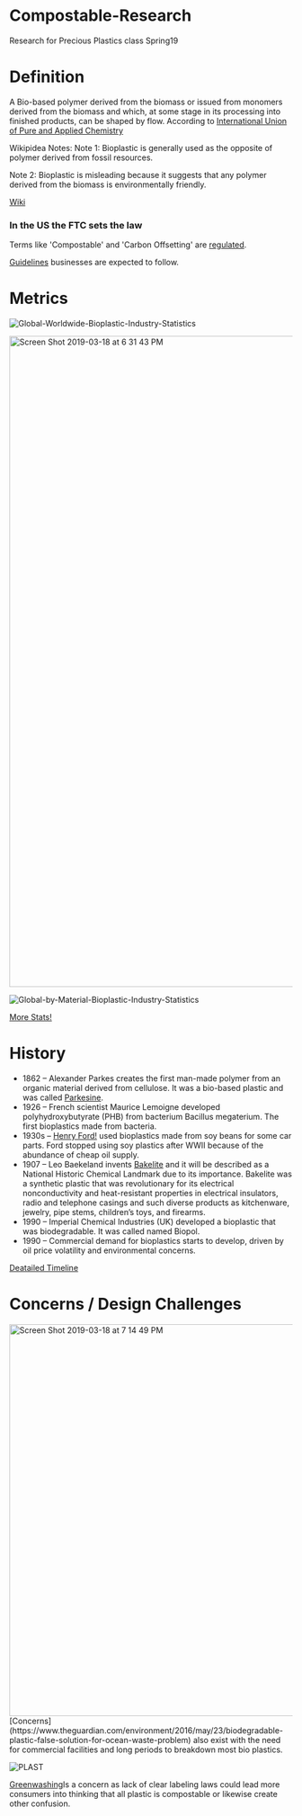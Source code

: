# Compostable-Research
Research for Precious Plastics class Spring19

# Definition
A Bio-based polymer derived from the biomass or issued from monomers derived
from the biomass and which, at some stage in its processing into finished
products, can be shaped by flow. According to [International Union of Pure and Applied Chemistry](https://en.wikipedia.org/wiki/International_Union_of_Pure_and_Applied_Chemistry)

Wikipidea Notes:
Note 1: Bioplastic is generally used as the opposite of polymer derived from
fossil resources.

Note 2: Bioplastic is misleading because it suggests that any polymer derived
from the biomass is environmentally friendly.

[Wiki](https://en.wikipedia.org/wiki/Biodegradable_polymer)
### In the US the FTC sets the law 
Terms like 'Compostable' and 'Carbon Offsetting' are [regulated](https://www.ecfr.gov/cgi-bin/text-idx?SID=f00c83a09e04a53eb071e891966724a4&mc=true&node=se16.1.260_17&rgn=div8).

[Guidelines](https://www.ftc.gov/system/files/documents/plain-language/Environmental%20Claims%20Summary%20of%20the%20Green%20Guides.pdf) businesses are expected to follow.

# Metrics
![Global-Worldwide-Bioplastic-Industry-Statistics](https://user-images.githubusercontent.com/47313658/54573233-b3b7a080-49a8-11e9-8081-bafff7b180ef.png)

<img width="1158" alt="Screen Shot 2019-03-18 at 6 31 43 PM" src="https://user-images.githubusercontent.com/47313658/54574066-20806a00-49ac-11e9-988f-e8885d7edfc0.png">

![Global-by-Material-Bioplastic-Industry-Statistics](https://user-images.githubusercontent.com/47313658/54574113-473ea080-49ac-11e9-9f85-b39e76a46f0a.png)

[More Stats!](https://brandongaille.com/25-bioplastic-industry-statistics-trends-analysis/)

# History

* 1862 – Alexander Parkes creates the first man-made polymer from an organic material derived from cellulose. It was a bio-based plastic and was called [Parkesine](http://cameo.mfa.org/wiki/Parkesine).
* 1926 – French scientist Maurice Lemoigne developed polyhydroxybutyrate (PHB) from bacterium Bacillus megaterium. The first bioplastics made from bacteria.
* 1930s – [Henry Ford!](https://www.thehenryford.org/collections-and-research/digital-resources/popular-topics/soy-bean-car/) used bioplastics made from soy beans for some car parts. Ford stopped using soy plastics after WWII because of the abundance of cheap oil supply.
* 1907 – Leo Baekeland invents [Bakelite](https://en.wikipedia.org/wiki/Bakelite) and it will be described as a National Historic Chemical Landmark due to its importance. Bakelite was a synthetic plastic that was revolutionary for its electrical nonconductivity and heat-resistant properties in electrical insulators, radio and telephone casings and such diverse products as kitchenware, jewelry, pipe stems, children’s toys, and firearms.
* 1990 – Imperial Chemical Industries (UK) developed a bioplastic that was biodegradable. It was called named Biopol.
* 1990 – Commercial demand for bioplastics starts to develop, driven by oil price volatility and environmental concerns.

[Deatailed Timeline](https://bioplasticsnews.com/2018/07/05/history-of-bioplastics/)

# Concerns / Design Challenges

<img width="697" alt="Screen Shot 2019-03-18 at 7 14 49 PM" src="https://user-images.githubusercontent.com/47313658/54575649-24af8600-49b2-11e9-889b-5322dd5d0b63.png">
[Concerns](https://www.theguardian.com/environment/2016/may/23/biodegradable-plastic-false-solution-for-ocean-waste-problem)
also exist with the need for commercial facilities and long periods to breakdown most bio plastics.

![PLAST](https://user-images.githubusercontent.com/47313658/54575153-3b54dd80-49b0-11e9-880e-6b8aff9b68b5.png)

[Greenwashing](https://www.treehugger.com/clean-technology/problem-bioplastics.html)Is a concern as lack of clear labeling laws could lead more consumers into thinking that all plastic is compostable or likewise create other confusion. 
